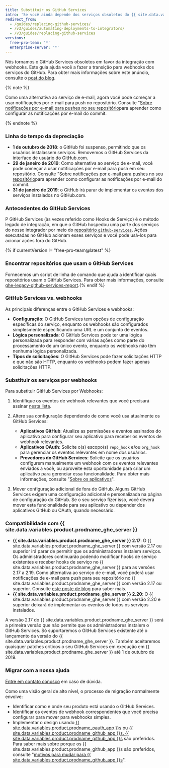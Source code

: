 ```yaml
---
title: Substituir os GitHub Services
intro: 'Se você ainda depende dos serviços obsoletos do {{ site.data.variables.product.prodname_dotcom }}, aprenda como migrar seus hooks de serviço para webhooks.'
redirect_from:
  - /guides/replacing-github-services/
  - /v3/guides/automating-deployments-to-integrators/
  - /v3/guides/replacing-github-services
versions:
  free-pro-team: '*'
  enterprise-server: '*'
---
```



Nós tornamos o GitHub Services obsoletos em favor da integração com webhooks. Este guia ajuda você a fazer a transição para webhooks dos serviços do GitHub. Para obter mais informações sobre este anúncio, consulte o [post do blog](https://developer.github.com/changes/2018-10-01-denying-new-github-services).

{% note %}

Como uma alternativa ao serviço de e-mail, agora você pode começar a usar notificações por e-mail para push no repositório. Consulte "[Sobre notificações por e-mail para pushes no seu repositório](/github/receiving-notifications-about-activity-on-github/about-email-notifications-for-pushes-to-your-repository/)para aprender como configurar as notificações por e-mail do commit.

{% endnote %}


### Linha do tempo da depreciação

- **1 de outubro de 2018**: o GitHub foi suspenso, permitindo que os usuários instalassem serviços. Removemos o GitHub Services da interface de usuário do GitHub.com.
- **29 de janeiro de 2019**: Como alternativa ao serviço de e-mail, você pode começar a usar notificações por e-mail para push em seu repositório. Consulte "[Sobre notificações por e-mail para pushes no seu repositório](/github/receiving-notifications-about-activity-on-github/about-email-notifications-for-pushes-to-your-repository/)para aprender como configurar as notificações por e-mail do commit.
- **31 de janeiro de 2019**: o GitHub irá parar de implementar os eventos dos serviços instalados no GitHub.com.

### Antecedentes do GitHub Services

P GitHub Services (às vezes referido como Hooks de Serviço) é o método legado de integração, em que o GitHub hospedou uma parte dos serviços do nosso integrador por meio do [repositório `github-services`](https://github.com/github/github-services). Ações executadas no GitHub acionam esses serviços e você pode usá-los para acionar ações fora do GitHub.

{% if currentVersion != "free-pro-team@latest" %}
### Encontrar repositórios que usam o GitHub Services
Fornecemos um script de linha de comando que ajuda a identificar quais repositórios usam o GitHub Services. Para obter mais informações, consulte [ghe-legacy-github-services-report](/enterprise/{{currentVersion}}/admin/articles/command-line-utilities/#ghe-legacy-github-services-report).{% endif %}

### GitHub Services vs. webhooks

As principais diferenças entre o GitHub Services e webhooks:
- **Configuração**: O GitHub Services tem opções de configuração específicas do serviço, enquanto os webhooks são configurados simplesmente especificando uma URL e um conjunto de eventos.
- **Lógica personalizada**: O GitHub Services pode ter uma lógica personalizada para responder com várias ações como parte do processamento de um único evento, enquanto os webhooks não têm nenhuma lógica personalizada.
- **Tipos de solicitações**: O GitHub Services pode fazer solicitações HTTP e que não são HTTP, enquanto os webhooks podem fazer apenas solicitações HTTP.

### Substituir os serviços por webhooks

Para substituir GitHub Services por Webhooks:

1. Identifique os eventos de webhook relevantes que você precisará assinar [nesta lista](/webhooks/#events).

2. Altere sua configuração dependendo de como você usa atualmente os GitHub Services:

   - **Aplicativos GitHub**: Atualize as permissões e eventos assinados do aplicativo para configurar seu aplicativo para receber os eventos de webhook relevantes.
   - **Aplicativos OAuth**: Solicite o(s) escopo(s) `repo_hook` e/ou `org_hook` para gerenciar os eventos relevantes em nome dos usuários.
   - **Provedores do GitHub Services**: Solicite que os usuários configurem manualmente um webhook com os eventos relevantes enviados a você, ou aproveite esta oportunidade para criar um aplicativo para gerenciar essa funcionalidade. Para obter mais informações, consulte "[Sobre os aplicativos](/apps/about-apps/)".

3. Mover configuração adicional de fora do GitHub. Alguns GitHub Services exigem uma configuração adicional e personalizada na página de configuração do GitHub. Se o seu serviço fizer isso, você deverá mover esta funcionalidade para seu aplicativo ou depender dos aplicativos GitHub ou OAuth, quando necessário.

### Compatibilidade com {{ site.data.variables.product.prodname_ghe_server }}

- **{{ site.data.variables.product.prodname_ghe_server }} 2.17**: O {{ site.data.variables.product.prodname_ghe_server }} com versão 2.17 ou superior irá parar de permitir que os administradores instalem serviços. Os administradores continuarão podendo modificar hooks de serviço existentes e receber hooks de serviço no {{ site.data.variables.product.prodname_ghe_server }} para as versões 2.17 a 2.19. Como alternativa ao serviço de e-mail, você poderá usar notificações de e-mail para push para seu repositório no {{ site.data.variables.product.prodname_ghe_server }} com versão 2.17 ou superior. Consulte [este poste de blog](https://developer.github.com/changes/2019-01-29-life-after-github-services) para saber mais.
- **{{ site.data.variables.product.prodname_ghe_server }} 2.20**: O {{ site.data.variables.product.prodname_ghe_server }} com versão 2.20 e superior deixará de implementar os eventos de todos os serviços instalados.

A versão 2.17 do {{ site.data.variables.product.prodname_ghe_server }} será a primeira versão que não permite que os administradores instalem o GitHub Services. Só suportaremos o GitHub Services existente até o lançamento da versão do {{ site.data.variables.product.prodname_ghe_server }}. Também aceitaremos quaisquer patches críticos o seu GitHub Services em execução em {{ site.data.variables.product.prodname_ghe_server }} até 1 de outubro de 2019.

### Migrar com a nossa ajuda

[Entre em contato conosco](https://github.com/contact?form%5Bsubject%5D=GitHub+Services+Deprecation) em caso de dúvida.

Como uma visão geral de alto nível, o processo de migração normalmente envolve:
  - Identificar como e onde seu produto está usando o GitHub Services.
  - Identificar os eventos de webhook correspondentes que você precisa configurar para mover para webhooks simples.
  - Implementar o design usando [{{ site.data.variables.product.prodname_oauth_app }}s](/apps/building-oauth-apps/) ou [{{ site.data.variables.product.prodname_github_app }}s. {{ site.data.variables.product.prodname_github_app }}s](/apps/building-github-apps/) são preferidos. Para saber mais sobre porque os {{ site.data.variables.product.prodname_github_app }}s são preferidos, consulte "[motivos para mudar para {{ site.data.variables.product.prodname_github_app }}s](/apps/migrating-oauth-apps-to-github-apps/#reasons-for-switching-to-github-apps)".
